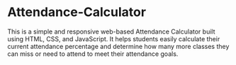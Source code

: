 # Attendance-Calculator
This is a simple and responsive web-based Attendance Calculator built using HTML, CSS, and JavaScript. It helps students easily calculate their current attendance percentage and determine how many more classes they can miss or need to attend to meet their attendance goals.

